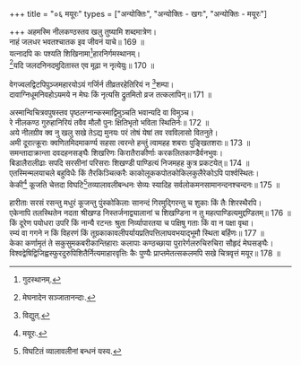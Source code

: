 +++
title = "०६ मयूरः"
types = ["अन्योक्तिः", "अन्योक्तिः - खगः", "अन्योक्तिः - मयूरः"]

+++
अहमस्मि नीलकण्ठस्तव खलु तुष्यामि शब्दमात्रेण।  
नाहं जलधर भवतश्चातक इव जीवनं याचे॥ 169 ॥  
यत्नादपि कः पश्यति शिखिनामा[^1]हारनिर्गमस्थानम्।  
[^2]यदि जलदनिनदमुदितास्त एव मूढा न नृत्येयुः॥ 170 ॥  


[^1]: गुदस्थानम्.


[^2]: मेघनादेन सञ्जातानन्दाः.
 
वेगज्वलद्विटपिपुञ्जमहारयोऽयं गर्जिर्न तीव्रतरहेतिरियं न [^3]शम्पा।  
दावाग्निधूमनिवहोऽयमये न मेघः किं नृत्यसि द्रुतमितो व्रज तत्कलापिन्॥ 171 ॥  


[^3]: विद्युत्.
 
अस्मान्विचित्रवपुषस्तव पृष्ठलग्नान्कस्माद्विमुञ्चति भवान्यदि वा विमुञ्च।  
रे नीलकण्ठ गुरुहानिरियं तवैव मौलौ पुनः क्षितिभृतो भविता स्थितिर्नः॥ 172 ॥  
अये नीलग्रीव क्व नु खलु सखे तेऽद्य मुनयः परं तोषं येषां तव रवविलासो वितनुते।  
अमी दूरात्क्रूराः क्वणितमिदमाकर्ण्य सहसा त्वरन्ते हन्तुं त्वामहह शबराः पुङ्खितशराः॥ 173 ॥  
समन्तादाक्रान्ता दवदहनसङ्घैः शिखरिणः किरातैराकीर्णाः करकलितकाण्डैर्वनभुवः।  
बिडालैरालीढाः सपदि सरसीनां परिसराः शिखण्डी पाण्डित्यं निजमहह कुत्र प्रकटयेत्॥ 174 ॥  
एतस्मिन्मलयाचले बहुविधैः किं तैरकिञ्चित्करैः काकोलूककपोतकोकिलकुलैरेकोऽपि पार्श्वस्थितः।  
केकी[^4] कूजति चेत्तदा विघटि[^5]तव्यालावलीबन्धनः सेव्यः स्यादिह सर्वलोकमनसामानन्दनश्चन्दनः॥ 175 ॥  


[^4]: मयूरः.


[^5]: विघटितं व्यालावलीनां बन्धनं यस्य.
 
हारीताः सरसं रसन्तु मधुरं कूजन्तु पुंस्कोकिलाः सानन्दं गिरमुद्गिरन्तु च शुकाः किं तैः शिरस्थैरपि।  
एकेनापि तलस्थितेन नदता श्रीखण्ड निस्तर्जनाद्व्यालानां च शिखण्डिना न तु महत्पाण्डित्यमुद्दण्डितम्॥ 176 ॥  
किं दूरेण पयोधरा उपरि किं नान्यै रटन्तः श्रुता निर्व्यापारतया च पक्षिषु गताः किं वा न पक्षा वृथा।  
रम्यं वा गगने न किं विहरणं किं तूग्रकाकावलीपर्यायप्रतिपत्तिलाघवभयाद्भूमौ स्थिता बर्हिणः॥ 177 ॥  
केका कर्णामृतं ते सकुसुमकबरीकान्तिहाराः कलापाः कण्ठच्छाया पुरारेर्गलरुचिरुचिरा सौहृदं मेघसङ्घैः।  
विश्वद्वेषिद्विजिह्वस्फुरदुरुपिशितैर्नित्यमाहारवृत्तिः कैः पुण्यैः प्राप्तमेतत्सकलमपि सखे चित्रवृत्तं मयूर॥ 178 ॥  